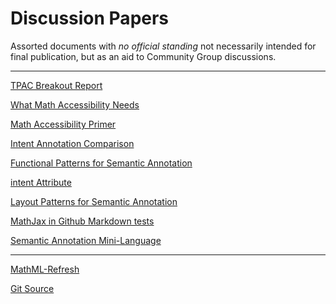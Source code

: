 # Discussion Papers

Assorted documents with _no official standing_ not necessarily
intended for final publication, but as an aid to Community Group
discussions.

---

[TPAC Breakout Report](TPAC-OverView)

[What Math Accessibility Needs](a11y-needs)

[Math Accessibility Primer](accessibility)

[Intent Annotation Comparison](comparison)

[Functional Patterns for Semantic Annotation](function-semantics)

[intent Attribute](intent)

[Layout Patterns for Semantic Annotation](layout-semantics)

[MathJax in Github Markdown tests](mjtest)

[Semantic Annotation Mini-Language](semantics-mini)

---

[MathML-Refresh](../)


[Git Source](https://github.com/mathml-refresh/discussion-papers)  

